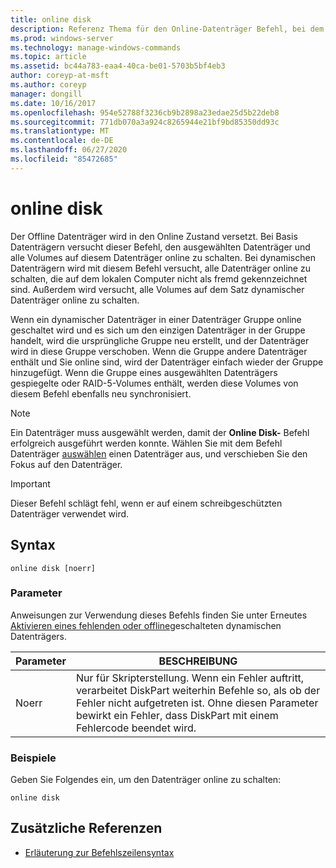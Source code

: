 ```yaml
---
title: online disk
description: Referenz Thema für den Online-Datenträger Befehl, bei dem der Offline Datenträger in den Online Status versetzt wird.
ms.prod: windows-server
ms.technology: manage-windows-commands
ms.topic: article
ms.assetid: bc44a783-eaa4-40ca-be01-5703b5bf4eb3
author: coreyp-at-msft
ms.author: coreyp
manager: dongill
ms.date: 10/16/2017
ms.openlocfilehash: 954e52788f3236cb9b2898a23edae25d5b22deb8
ms.sourcegitcommit: 771db070a3a924c8265944e21bf9bd85350dd93c
ms.translationtype: MT
ms.contentlocale: de-DE
ms.lasthandoff: 06/27/2020
ms.locfileid: "85472685"
---
```

# <a name="online-disk"></a>online disk

Der Offline Datenträger wird in den Online Zustand versetzt. Bei Basis Datenträgern versucht dieser Befehl, den ausgewählten Datenträger und alle Volumes auf diesem Datenträger online zu schalten. Bei dynamischen Datenträgern wird mit diesem Befehl versucht, alle Datenträger online zu schalten, die auf dem lokalen Computer nicht als fremd gekennzeichnet sind. Außerdem wird versucht, alle Volumes auf dem Satz dynamischer Datenträger online zu schalten.

Wenn ein dynamischer Datenträger in einer Datenträger Gruppe online geschaltet wird und es sich um den einzigen Datenträger in der Gruppe handelt, wird die ursprüngliche Gruppe neu erstellt, und der Datenträger wird in diese Gruppe verschoben. Wenn die Gruppe andere Datenträger enthält und Sie online sind, wird der Datenträger einfach wieder der Gruppe hinzugefügt. Wenn die Gruppe eines ausgewählten Datenträgers gespiegelte oder RAID-5-Volumes enthält, werden diese Volumes von diesem Befehl ebenfalls neu synchronisiert.

> [!NOTE]
> Ein Datenträger muss ausgewählt werden, damit der **Online Disk-** Befehl erfolgreich ausgeführt werden konnte. Wählen Sie mit dem Befehl Datenträger [auswählen](select-disk.md) einen Datenträger aus, und verschieben Sie den Fokus auf den Datenträger.

> [!IMPORTANT]
> Dieser Befehl schlägt fehl, wenn er auf einem schreibgeschützten Datenträger verwendet wird.

## <a name="syntax"></a>Syntax

```
online disk [noerr]
```

### <a name="parameters"></a>Parameter

Anweisungen zur Verwendung dieses Befehls finden Sie unter Erneutes [Aktivieren eines fehlenden oder offline](https://docs.microsoft.com/previous-versions/windows/it-pro/windows-server-2008-R2-and-2008/cc732026(v=ws.11))geschalteten dynamischen Datenträgers.

| Parameter | BESCHREIBUNG |
|--|--|
| Noerr | Nur für Skripterstellung. Wenn ein Fehler auftritt, verarbeitet DiskPart weiterhin Befehle so, als ob der Fehler nicht aufgetreten ist. Ohne diesen Parameter bewirkt ein Fehler, dass DiskPart mit einem Fehlercode beendet wird. |

### <a name="examples"></a>Beispiele

Geben Sie Folgendes ein, um den Datenträger online zu schalten:

```
online disk
```

## <a name="additional-references"></a>Zusätzliche Referenzen

- [Erläuterung zur Befehlszeilensyntax](command-line-syntax-key.md)
